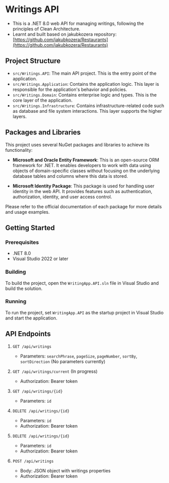 # Writings API

- This is a .NET 8.0 web API for managing writings, following the principles of Clean Architecture.
- Learnt and built based on jakubkozera repository: [https://github.com/jakubkozera/Restaurants](https://github.com/jakubkozera/Restaurants)

## Project Structure

- `src/Writings.API`: The main API project. This is the entry point of the application.
- `src/Writings.Application`: Contains the application logic. This layer is responsible for the application's behavior and policies.
- `src/Writings.Domain`: Contains enterprise logic and types. This is the core layer of the application.
- `src/Writings.Infrastructure`: Contains infrastructure-related code such as database and file system interactions. This layer supports the higher layers.

## Packages and Libraries

This project uses several NuGet packages and libraries to achieve its functionality:

- **Microsoft and Oracle Entity Framework**: This is an open-source ORM framework for .NET. It enables developers to work with data using objects of domain-specific classes without focusing on the underlying database tables and columns where this data is stored.

- **Microsoft Identity Package**: This package is used for handling user identity in the web API. It provides features such as authentication, authorization, identity, and user access control.

Please refer to the official documentation of each package for more details and usage examples.

## Getting Started

### Prerequisites

- .NET 8.0
- Visual Studio 2022 or later

### Building

To build the project, open the `WritingApp.API.sln` file in Visual Studio and build the solution.

### Running

To run the project, set `WritingApp.API` as the startup project in Visual Studio and start the application.

## API Endpoints

1. `GET /api/writings`
   - Parameters: `searchPhrase`, `pageSize`, `pageNumber`, `sortBy`, `sortDirection` (No parameters currently)
  
2. `GET /api/writings/current` (In progress)
   - Authorization: Bearer token

3. `GET /api/writings/{id}`
   - Parameters: `id`

4. `DELETE /api/writings/{id}`
   - Parameters: `id`
   - Authorization: Bearer token

5. `DELETE /api/writings/{id}`
   - Parameters: `id`
   - Authorization: Bearer token

6. `POST /api/writings`
   - Body: JSON object with writings properties
   - Authorization: Bearer token

 
